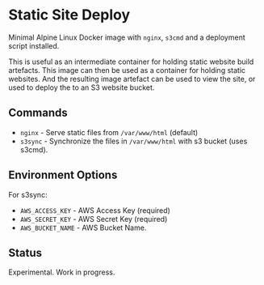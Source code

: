 # Static Site Deploy

Minimal Alpine Linux Docker image with `nginx`, `s3cmd` and a deployment script installed.

This is useful as an intermediate container for holding static website build artefacts. This image can then be used
as a container for holding static websites. And the resulting image artefact can be used to view the site, or used to deploy the to an S3 website bucket.

## Commands

- `nginx` - Serve static files from `/var/www/html` (default)
- `s3sync` - Synchronize the files in `/var/www/html` with s3 bucket (uses s3cmd).

## Environment Options

For s3sync:

- `AWS_ACCESS_KEY` - AWS Access Key (required)
- `AWS_SECRET_KEY` - AWS Secret Key (required)
- `AWS_BUCKET_NAME` - AWS Bucket Name.

## Status

Experimental. Work in progress.
